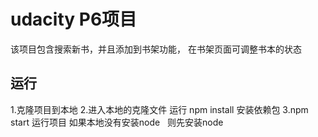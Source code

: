# udacity P6项目

该项目包含搜索新书，并且添加到书架功能， 在书架页面可调整书本的状态


## 运行
1.克隆项目到本地
2.进入本地的克隆文件 运行  npm install 安装依赖包
3.npm start 运行项目
如果本地没有安装node   则先安装node

